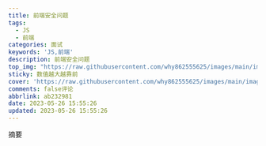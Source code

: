 ```yaml
---
title: 前端安全问题
tags:
  - JS
  - 前端
categories: 面试
keywords: 'JS,前端'
description: 前端安全问题
top_img: "https://raw.githubusercontent.com/why862555625/images/main/images/00.jpg"
sticky: 数值越大越靠前
cover: 'https://raw.githubusercontent.com/why862555625/images/main/images/00.jpg'
comments: false评论
abbrlink: ab232981
date: 2023-05-26 15:55:26
updated: 2023-05-26 15:55:26
---
```




摘要

<!-- more -->
